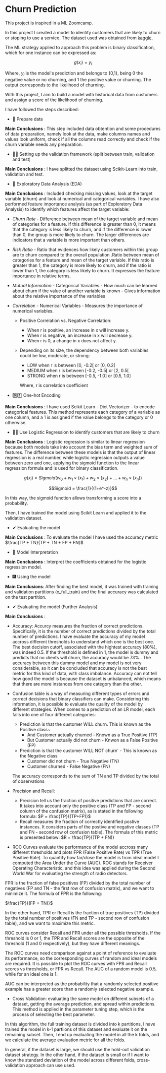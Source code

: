 # Churn Prediction

This project is inspired in a ML Zoomcamp.

In this project I created a model to identify customers that are likely to churn or stoping to use a service. The dataset used was obtained from [kaggle](https://www.kaggle.com/datasets/blastchar/telco-customer-churn).

The ML strategy applied to approach this problem is binary classification, which for one instance can be expressed as:

$$g(x_i)=y_i$$

Where, $y_i$ is the model's prediction and belongs to {0,1}, being 0 the negative value or no churning, and 1 the positive value or churning. The output corresponds to the likelihood of churning.

With this project, I aim to build a model with historical data from customers and assign a score of the likelihood of churning.

I have followed the steps described:

* 👀 Prepare data

**Main Conclusions** : This step included data obtention and some procedures of data preparation, namely look at the data, make columns names and values look uniform, check if all the columns read correctly and check if the churn variable needs any preparation.


* 🐱‍👤 Setting up the validation framework (split between train, validation and test)

**Main Conclusions** : I have splitted the dataset using Scikit-Learn into train, validation and test.


* 🌲 Exploratory Data Analysis (EDA)

**Main Conclusions** : Included checking missing values, look at the target variable (churn) and look at numerical and categorical variables. I have also performed feature importance analysis (as part of Exploratory Data Analysis) to identify which features affect the target variable:

* *Churn Rate* - Difference between mean of the target variable and mean of categories for a feature. If this difference is greater than 0, it means that the category is less likely to churn, and if the difference is lower than 0, the group is more likely to churn. The larger differences are indicators that a variable is more important than others.

* *Risk Ratio* - Ratio that evidences how likely customers within this group are to churn compared to the overall population .Ratio between mean of categories for a feature and mean of the target variable. If this ratio is greater than 1, the category is more likely to churn, and if the ratio is lower than 1, the category is less likely to churn. It expresses the feature importance in relative terms.

* *Mutual Information* - Categorical Variables - How much can be learned about churn if the value of another variable is known - Gives information about the relative importance of the variables

* *Correlation* - Numerical Variables - Measures the importance of numerical variables.
    - Positive Correlation vs. Negative Correlation: 
        - When r is positive, an increase in x will increase y.
        - When r is negative, an increase in x will decrease y.
        - When r is 0, a change in x does not affect y.
    - Depending on its size, the dependency between both variables could be low, moderate, or strong:
        - LOW when r is between [0, -0.2[ or [0, 0.2[
        - MEDIUM when r is between [-0.2, -0.5[ or [2, 0.5[
        - STRONG when r is between [-0.5, -1.0] or [0.5, 1.0]

        Where, r is correlation coefficient


* 0️⃣1️⃣ One-hot Encoding

**Main Conclusions** : I have used Scikit Learn - Dict Vectorizer - to encode categorical features. This method represents each category of a variable as one column, and a 1 is assigned if the value belongs to the category or 0 otherwise.


* 👩‍💻 Use Logistic Regression to identify customers that are likely to churn

**Main Conclusions** : Logistic regression is similar to linear regression because both models take into account the bias term and weighted sum of features. The difference between these models is that the output of linear regression is a real number, while logistic regression outputs a value between zero and one, applying the sigmoid function to the linear regression formula and is used for binary classification.

$$g(x_i)=Sigmoid(w_0+w_1\times(x_1)+w_2\times(x_2)+...+w_n\times(x_n))$$ 

$$Sigmoid = \frac{1}{(1+e^-z)}$$ 

In this way, the sigmoid function allows transforming a score into a probability.

Then, I have trained the model using Scikit Learn and applied it to the validation dataset.


* ✔ Evaluating the model 

 **Main Conclusions** : To evaluate the model I have used the accuracy metric $\frac{TP + TN}{TP + TN + FP + FN}$


* 🔎 Model Interpretation

**Main Conclusions** : Interpret the coefficients obtained for the logistic regression model.


* 🎆 Using the model

**Main Conclusions**: After finding the best model, it was trained with training and validation partitions (x_full_train) and the final accuracy was calculated on the test partition.


* ✔ Evaluating the model (Further Analysis)

 **Main Conclusions** : 
 * Accuracy: Accurcy measures the fraction of correct predictions. Specifically, it is the number of correct predictions divided by the total number of predictions. I have evaluate the accuracy of my model accross different thresholds to understand which one is the best one. The best decision cutoff, associated with the hightest accuracy (80%), was indeed 0.5. If the threshold is defined in 1, the model is dummy and predicts that no clients will churn, the accuracy would be 73%.. The accuracy between this dummy model and my model is not very considerable, so it can be concluded that accuracy is not the best metric for this kind of data, with class imbalance. Accuracy can not tell how good the model is because the dataset is unbalanced, which means that there are more instances from one category than the other.
 
 * Confusion table is a way of measuring different types of errors and correct decisions that binary classifiers can make. Considering this information, it is possible to evaluate the quality of the model by different strategies. When comes to a prediction of an LR model, each falls into one of four different categories:
    * Prediction is that the customer WILL churn. This is known as the Positive class~
        * And Customer actually churned - Known as a True Positive (TP)
        * But Customer actually did not churn - Knwon as a False Positive (FP)
    * Prediction is that the customer WILL NOT churn' - This is known as the Negative class
        * Customer did not churn - True Negative (TN)
        * Customer churned - False Negative (FN)
    
    The accuracy corresponds to the sum of TN and TP divided by the total of observations

* Precision and Recall:
    * Precision tell us the fraction of positive predictions that are correct. It takes into account only the positive class (TP and FP - second column of the confusion matrix), as is stated in the following formula:
    $P = \frac{TP}{(TP+FP)}$
    * Recall measures the fraction of correctly identified postive instances. It considers parts of the postive and negative classes (TP and FN - second row of confusion table). The formula of this metric is presented below:
    $R = \frac{TP}{(TP + FN)}

    
 * ROC Curves evaluate the performance of the model accross many different thresholds and plots FPR (False Positive Rate) vs TPR (True Positive Rate). To quantify how far/close the model is from ideal model I computed the Area Under the Curve (AUC). 
 ROC stands for Receiver Operating Characteristic, and this idea was applied during the Second World War for evaluating the strength of radio detectors. 

 FPR is the fraction of false positives (FP) divided by the total number of negatives (FP and TN - the first row of confusion matrix), and we want to minimize it. The formula of FPR is the following:

 $\frac{FP}{(FP + TN)}$

 In the other hand, TPR or Recall is the fraction of true positives (TP) divided by the total number of positives (FN and TP - second row of confusion table), and we want to maximize this metric. 

 ROC curves consider Recall and FPR under all the possible thresholds. If the threshold is 0 or 1, the TPR and Recall scores are the opposite of the threshold (1 and 0 respectively), but they have different meanings.

 The ROC curves need comparison against a point of reference to evaluate its performance, so the corresponding curves of random and ideal models are required. It is possible to plot the ROC curves with FPR and Recall scores vs thresholds, or FPR vs Recall.
 The AUC of a random model is 0.5, while for an ideal one is 1.

 AUC can be interpreted as the probability that a randomly selected positive example has a greater score than a randomly selected negative example.

 * Cross Validation: evaluating the same model on different subsets of a dataset, getting the average prediction, and spread within predictions. This method is applied in the parameter tuning step, which is the process of selecting the best parameter.

 In this algorithm, the full training dataset is divided into k partitions, I have trained the model in k-1 partiions of this dataset and evaluate it on the remaining subset. Then, I end up evaluating the model in all the k folds, and we calculate the average evaluation metric for all the folds.

 In general, if the dataset is large, we should use the hold-out validation dataset strategy. In the other hand, if the dataset is small or if I want to know the standard deviation of the model across different folds, cross-validation approach can use used.




